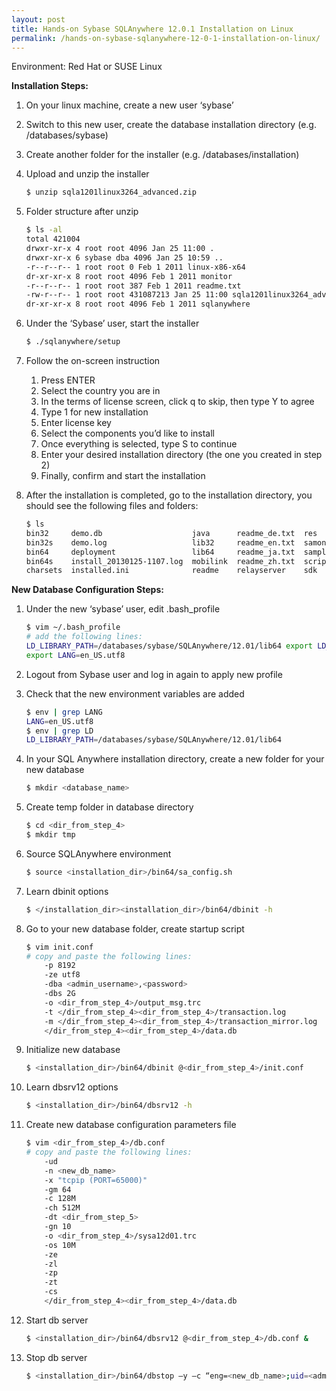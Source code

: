 ```yaml
---
layout: post
title: Hands-on Sybase SQLAnywhere 12.0.1 Installation on Linux
permalink: /hands-on-sybase-sqlanywhere-12-0-1-installation-on-linux/
---
```


Environment: Red Hat or SUSE Linux

**Installation Steps:**

1. On your linux machine, create a new user ‘sybase’

2. Switch to this new user, create the database installation directory (e.g. /databases/sybase)

3. Create another folder for the installer (e.g. /databases/installation)

4. Upload and unzip the installer

   ```bash
   $ unzip sqla1201linux3264_advanced.zip
   ```

5. Folder structure after unzip

   ```bash
   $ ls -al
   total 421004
   drwxr-xr-x 4 root root 4096 Jan 25 11:00 .
   drwxr-xr-x 6 sybase dba 4096 Jan 25 10:59 ..
   -r--r--r-- 1 root root 0 Feb 1 2011 linux-x86-x64
   dr-xr-xr-x 8 root root 4096 Feb 1 2011 monitor
   -r--r--r-- 1 root root 387 Feb 1 2011 readme.txt
   -rw-r--r-- 1 root root 431087213 Jan 25 11:00 sqla1201linux3264_advanced.zip
   dr-xr-xr-x 8 root root 4096 Feb 1 2011 sqlanywhere
   ```

6. Under the ‘Sybase’ user, start the installer

   ```bash
   $ ./sqlanywhere/setup
   ```

7. Follow the on-screen instruction  
    1. Press ENTER  
    2. Select the country you are in  
    3. In the terms of license screen, click q to skip, then type Y to agree  
    4. Type 1 for new installation  
    5. Enter license key  
    6. Select the components you’d like to install  
    7. Once everything is selected, type S to continue  
    8. Enter your desired installation directory (the one you created in step 2)  
    9. Finally, confirm and start the installation

8. After the installation is completed, go to the installation directory, you should see the following files and folders:

   ```bash
   $ ls
   bin32     demo.db                    java      readme_de.txt  res           selinux          tix
   bin32s    demo.log                   lib32     readme_en.txt  samonitor.db  sun              ultralite
   bin64     deployment                 lib64     readme_ja.txt  samples       support          uninstall.sh
   bin64s    install_20130125-1107.log  mobilink  readme_zh.txt  scripts       vcsagent
   charsets  installed.ini              readme    relayserver    sdk           thirdpartylegal
   ```

**New Database Configuration Steps:**

1. Under the new ‘sybase’ user, edit .bash_profile

   ```bash
   $ vim ~/.bash_profile
   # add the following lines:
   LD_LIBRARY_PATH=/databases/sybase/SQLAnywhere/12.01/lib64 export LD_LIBRARY_PATH
   export LANG=en_US.utf8
   ```

2. Logout from Sybase user and log in again to apply new profile

3. Check that the new environment variables are added

   ```bash
   $ env | grep LANG
   LANG=en_US.utf8
   $ env | grep LD
   LD_LIBRARY_PATH=/databases/sybase/SQLAnywhere/12.01/lib64
   ```

4. In your SQL Anywhere installation directory, create a new folder for your new database

   ```bash
   $ mkdir <database_name>
   ```

5. Create temp folder in database directory

   ```bash
   $ cd <dir_from_step_4>
   $ mkdir tmp
   ```

6. Source SQLAnywhere environment

   ```bash
   $ source <installation_dir>/bin64/sa_config.sh
   ```

7. Learn dbinit options

   ```bash
   $ </installation_dir><installation_dir>/bin64/dbinit -h
   ```

8. Go to your new database folder, create startup script

   ```bash
   $ vim init.conf
   # copy and paste the following lines:
       -p 8192
       -ze utf8
       -dba <admin_username>,<password>
       -dbs 2G
       -o <dir_from_step_4>/output_msg.trc
       -t </dir_from_step_4><dir_from_step_4>/transaction.log
       -m </dir_from_step_4><dir_from_step_4>/transaction_mirror.log
       </dir_from_step_4><dir_from_step_4>/data.db
   ```

9. Initialize new database

   ```bash
   $ <installation_dir>/bin64/dbinit @<dir_from_step_4>/init.conf
   ```

10. Learn dbsrv12 options

    ```bash
    $ <installation_dir>/bin64/dbsrv12 -h
    ```

11. Create new database configuration parameters file

    ```bash
    $ vim <dir_from_step_4>/db.conf
    # copy and paste the following lines:
        -ud
        -n <new_db_name>
        -x "tcpip (PORT=65000)"
        -gm 64
        -c 128M
        -ch 512M
        -dt <dir_from_step_5>
        -gn 10
        -o <dir_from_step_4>/sysa12d01.trc
        -os 10M
        -ze
        -zl
        -zp
        -zt
        -cs
        </dir_from_step_4><dir_from_step_4>/data.db
    ```

12. Start db server

    ```bash
    $ <installation_dir>/bin64/dbsrv12 @<dir_from_step_4>/db.conf &
    ```

13. Stop db server

    ```bash
    $ <installation_dir>/bin64/dbstop –y –c “eng=<new_db_name>;uid=<admin_username>;pwd=<password>”
    ```
